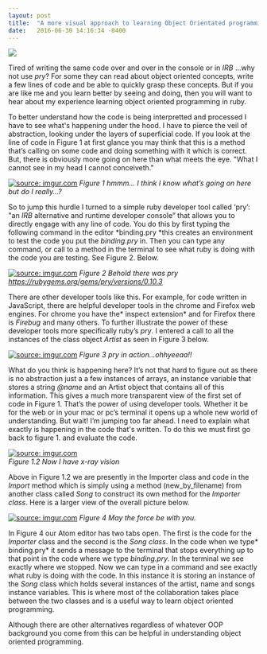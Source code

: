 ```yaml
---
layout: post
title:  "A more visual approach to learning Object Orientated programming."
date:   2016-06-30 14:16:34 -0400
---
```


![](http://vignette1.wikia.nocookie.net/spongebob/images/f/f2/Spongebob_12_big_eyes.jpg/revision/latest?cb=20120113194744)

Tired of writing the same code over and over in the console or in *IRB* ...why not use *pry*? For some they can read about object oriented concepts, write a few lines of code and be able to quickly grasp these concepts. But if you are like me and you learn better by seeing and doing, then you will want to hear about my experience learning object oriented programming in ruby. 

To better understand how the code is being interpretted and processed I have to see what's happening under the hood. I have to pierce the veil of abstraction, looking under the layers of superficial code. If you look at the line of code in Figure 1 at first glance you may think that this is a method that’s calling on some code and doing something with it which is correct. But, there is obviously more going on here than what meets the eye. "What I cannot see in my head I cannot conceiveth."

<a href="http://imgur.com/9IKZJ54"><img src="http://i.imgur.com/9IKZJ54.jpg" title="source: imgur.com" /></a>
*Figure 1 hmmm… I think I know what’s going on here but do I really…?*

So to jump this hurdle I turned to a simple ruby developer tool called ‘pry’: "an *IRB* alternative and runtime developer console” that allows you to directly engage with any line of code. You do this by first typing the following command in the editor *binding.pry *this creates an environment to test the code you put the *binding.pry* in. Then you can type any command, or call to a method in the terminal to see what ruby is doing with the code you are testing. See Figure 2. Below.

<a href="http://imgur.com/Ynx0Ub9"><img src="http://i.imgur.com/Ynx0Ub9.jpg" title="source: imgur.com" /></a>
*Figure 2 Behold there was pry*
*https://rubygems.org/gems/pry/versions/0.10.3*

There are other developer tools like this. For example, for code written in JavaScript, there are helpful developer tools in the chrome and Firefox web engines. For chrome you have the* inspect extension* and for Firefox there is *Firebug* and many others.
To further illustrate the power of these developer tools more specifically ruby’s *pry*. I entered a call to all the instances of the class object *Artist* as seen in Figure 3 below. 

<a href="http://imgur.com/v02M66a"><img src="http://i.imgur.com/v02M66a.jpg" title="source: imgur.com" /></a> 
*Figure 3 pry in action...ohhyeeaa!!* 

What do you think is happening here? It’s not that hard to figure out as there is no abstraction just a a few instances of arrays, an instance variable that stores a string *@name* and an Artist object that contains all of this information. This gives a much more transparent view of the first set of code in Figure 1. That’s the power of using developer tools. Whether it be for the web or in your mac or pc’s terminal it opens up a whole new world of understanding. But wait! I’m jumping too far ahead. I need to explain what exactly is happening in the code that's written. To do this we must first go back to figure 1. and evaluate the code. 
 
<a href="http://imgur.com/9IKZJ54"><img src="http://i.imgur.com/9IKZJ54.jpg" title="source: imgur.com" /></a>  
*Figure 1.2  Now I have x-ray vision*

Above in Figure 1.2 we are presently in the Importer class and code in the *Import* method which is simply using a method (new_by_filename) from another class called *Song* to construct its own method for the *Importer class*. Here is a larger view of the overall picture below.

<a href="http://imgur.com/9IKZJ54"><img src="http://i.imgur.com/9IKZJ54.jpg" title="source: imgur.com" /></a>
*Figure 4 May the force be with you.*

In Figure 4 our Atom editor has two tabs open. The first is the code for the *Importer* class and the second is the *Song class*. In the code when we type* binding.pry* it sends a message to the terminal that stops everything up to that point in the code where we type *binding.pry*.  In the terminal we see exactly where we stopped. Now we can type in a command and see exactly what ruby is doing with the code. In this instance it is storing an instance of the *Song* class which holds several instances of the artist, name and songs instance variables. 
This is where most of the collaboration takes place between the two classes and is a useful way to learn object oriented programming. 

Although there are other alternatives regardless of whatever OOP background you come from this can be helpful in understanding object oriented programming.   

